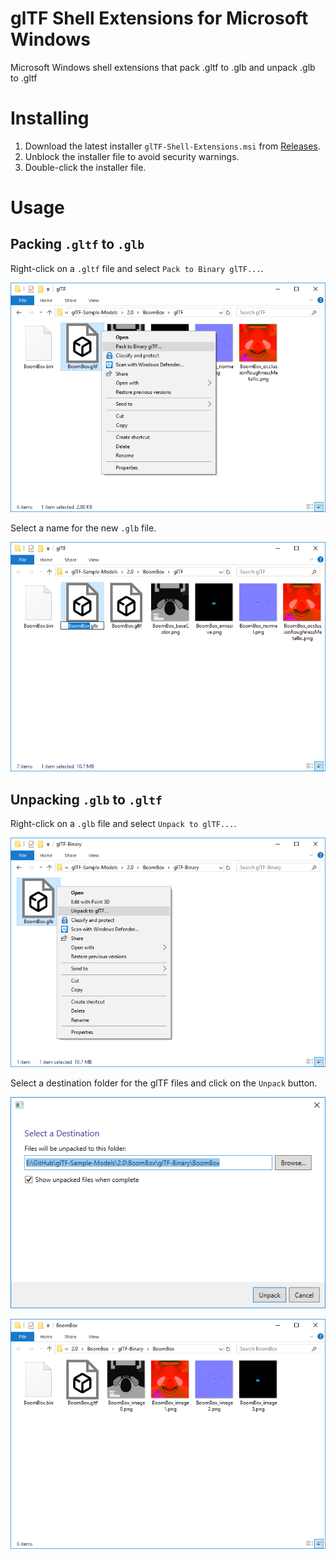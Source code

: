 # glTF Shell Extensions for Microsoft Windows
Microsoft Windows shell extensions that pack .gltf to .glb and unpack .glb to .gltf

# Installing
1. Download the latest installer `glTF-Shell-Extensions.msi` from [Releases](https://github.com/bghgary/glTF-Shell-Extensions/releases).
2. Unblock the installer file to avoid security warnings.
3. Double-click the installer file.

# Usage
## Packing `.gltf` to `.glb`

Right-click on a `.gltf` file and select `Pack to Binary glTF...`.

![](/Figures/Pack1.png)

Select a name for the new `.glb` file.

![](/Figures/Pack2.png)

## Unpacking `.glb` to `.gltf`

Right-click on a `.glb` file and select `Unpack to glTF...`.

![](/Figures/Unpack1.png)

Select a destination folder for the glTF files and click on the `Unpack` button.

![](/Figures/Unpack2.png)

![](/Figures/Unpack3.png)
